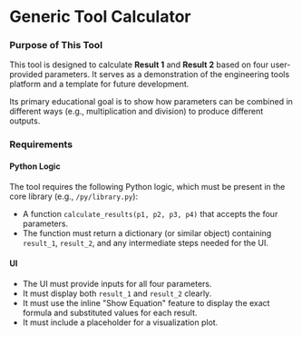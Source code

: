 # Generic Tool Calculator

### Purpose of This Tool

This tool is designed to calculate **Result 1** and **Result 2** based on four user-provided parameters. It serves as a demonstration of the engineering tools platform and a template for future development.

Its primary educational goal is to show how parameters can be combined in different ways (e.g., multiplication and division) to produce different outputs.

### Requirements

#### Python Logic

The tool requires the following Python logic, which must be present in the core library (e.g., `/py/library.py`):

* A function `calculate_results(p1, p2, p3, p4)` that accepts the four parameters.
* The function must return a dictionary (or similar object) containing `result_1`, `result_2`, and any intermediate steps needed for the UI.

#### UI

* The UI must provide inputs for all four parameters.
* It must display both `result_1` and `result_2` clearly.
* It must use the inline "Show Equation" feature to display the exact formula and substituted values for each result.
* It must include a placeholder for a visualization plot.